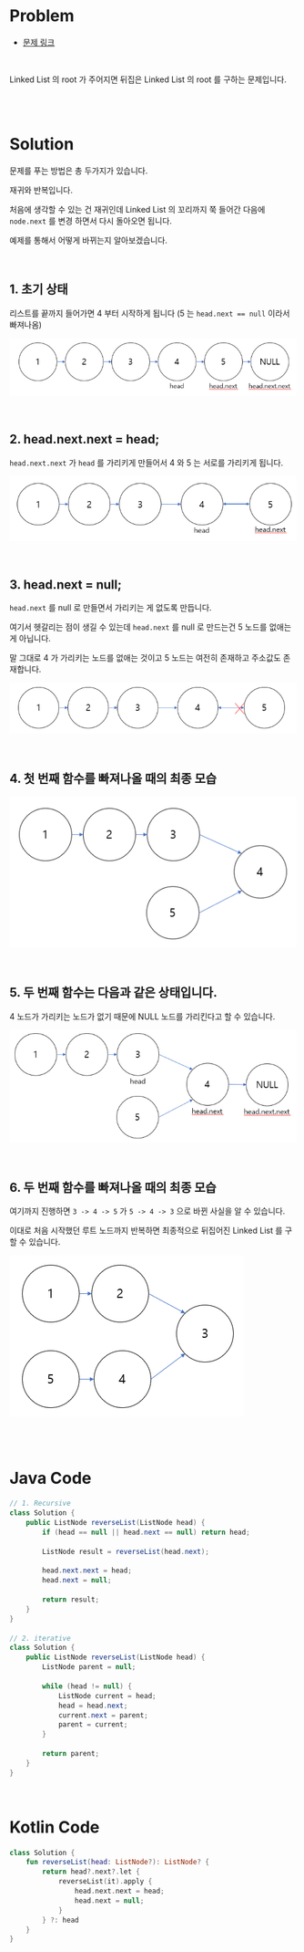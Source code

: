 # Problem

- [문제 링크](https://leetcode.com/problems/reverse-linked-list/)

<br>

Linked List 의 root 가 주어지면 뒤집은 Linked List 의 root 를 구하는 문제입니다.

<br><br>

# Solution

문제를 푸는 방법은 총 두가지가 있습니다.

재귀와 반복입니다.

처음에 생각할 수 있는 건 재귀인데 Linked List 의 꼬리까지 쭉 들어간 다음에 `node.next` 를 변경 하면서 다시 돌아오면 됩니다.

예제를 통해서 어떻게 바뀌는지 알아보겠습니다.

<br>

## 1. 초기 상태

리스트를 끝까지 들어가면 4 부터 시작하게 됩니다 (5 는 `head.next == null` 이라서 빠져나옴)

![](https://github.com/ParkJiwoon/Algorithm/blob/master/LeetCode/image/reverse-linked-list-1.png?raw=true)

<br>

## 2. head.next.next = head;

`head.next.next` 가 `head` 를 가리키게 만들어서 4 와 5 는 서로를 가리키게 됩니다. 

![](https://github.com/ParkJiwoon/Algorithm/blob/master/LeetCode/image/reverse-linked-list-2.png?raw=true)

<br>

## 3. head.next = null;

`head.next` 를 null 로 만들면서 가리키는 게 없도록 만듭니다.

여기서 헷갈리는 점이 생길 수 있는데 `head.next` 를 null 로 만드는건 5 노드를 없애는 게 아닙니다.

말 그대로 4 가 가리키는 노드를 없애는 것이고 5 노드는 여전히 존재하고 주소값도 존재합니다.

![](https://github.com/ParkJiwoon/Algorithm/blob/master/LeetCode/image/reverse-linked-list-3.png?raw=true)

<br>

## 4. 첫 번째 함수를 빠져나올 때의 최종 모습

![](https://github.com/ParkJiwoon/Algorithm/blob/master/LeetCode/image/reverse-linked-list-4.png?raw=true)

<br>

## 5. 두 번째 함수는 다음과 같은 상태입니다.

4 노드가 가리키는 노드가 없기 때문에 NULL 노드를 가리킨다고 할 수 있습니다.

![](https://github.com/ParkJiwoon/Algorithm/blob/master/LeetCode/image/reverse-linked-list-5.png?raw=true)

<br>

## 6. 두 번째 함수를 빠져나올 때의 최종 모습

여기까지 진행하면 `3 -> 4 -> 5` 가 `5 -> 4 -> 3` 으로 바뀐 사실을 알 수 있습니다.

이대로 처음 시작했던 루트 노드까지 반복하면 최종적으로 뒤집어진 Linked List 를 구할 수 있습니다.

![](https://github.com/ParkJiwoon/Algorithm/blob/master/LeetCode/image/reverse-linked-list-6.png?raw=true)

<br><br>

# Java Code

```java
// 1. Recursive
class Solution {
    public ListNode reverseList(ListNode head) {
        if (head == null || head.next == null) return head;
        
        ListNode result = reverseList(head.next);
        
        head.next.next = head;
        head.next = null;
        
        return result;
    }
}

// 2. iterative
class Solution {
    public ListNode reverseList(ListNode head) {
        ListNode parent = null;
        
        while (head != null) {
            ListNode current = head;
            head = head.next;
            current.next = parent;
            parent = current;
        }
        
        return parent;
    }
}
```

<br>

# Kotlin Code

```kotlin
class Solution {
    fun reverseList(head: ListNode?): ListNode? {
        return head?.next?.let {
            reverseList(it).apply {
                head.next.next = head;
                head.next = null;
            }
        } ?: head
    }
}
```
